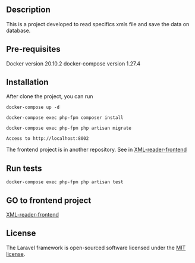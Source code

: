 ## Description

This is a project developed to read specifics xmls file and save the data on database.

## Pre-requisites

Docker version 20.10.2
docker-compose version 1.27.4

## Installation

After clone the project, you can run 
```
docker-compose up -d
```

```
docker-compose exec php-fpm composer install
```

```
docker-compose exec php-fpm php artisan migrate
```

```
Access to http://localhost:8002
```
The frontend project is in another repository. See in <a href="https://github.com/fabinhoc/xml-reader-frontend">XML-reader-frontend</a>

## Run tests

```
docker-compose exec php-fpm php artisan test
```

## GO to frontend project

<a href="https://github.com/fabinhoc/xml-reader-frontend">XML-reader-frontend</a>

## License

The Laravel framework is open-sourced software licensed under the [MIT license](https://opensource.org/licenses/MIT).
